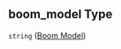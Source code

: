 ## boom_model Type

`string` ([Boom Model](iea43_wra_data_model-properties-measurement-location-measurement-location-properties-measurement-point-items-properties-mounting-arrangement-items-properties-boom-model.md))
